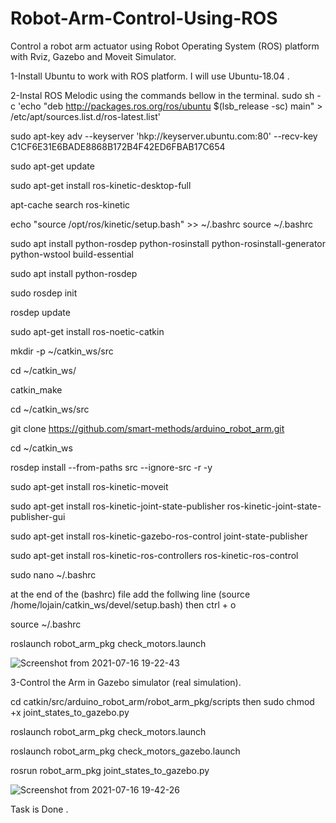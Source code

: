 # Robot-Arm-Control-Using-ROS
Control a robot arm actuator using Robot Operating System (ROS) platform with Rviz, Gazebo and Moveit Simulator.


1-Install Ubuntu to work with ROS platform. I will use Ubuntu-18.04 .

2-Instal ROS Melodic using the commands bellow in the terminal.
sudo sh -c 'echo "deb http://packages.ros.org/ros/ubuntu $(lsb_release -sc) main" > /etc/apt/sources.list.d/ros-latest.list'

sudo apt-key adv --keyserver 'hkp://keyserver.ubuntu.com:80' --recv-key C1CF6E31E6BADE8868B172B4F42ED6FBAB17C654

sudo apt-get update

sudo apt-get install ros-kinetic-desktop-full

apt-cache search ros-kinetic

echo "source /opt/ros/kinetic/setup.bash" >> ~/.bashrc
source ~/.bashrc

sudo apt install python-rosdep python-rosinstall python-rosinstall-generator python-wstool build-essential

sudo apt install python-rosdep

sudo rosdep init

rosdep update

sudo apt-get install ros-noetic-catkin

mkdir -p ~/catkin_ws/src

cd ~/catkin_ws/

catkin_make

cd ~/catkin_ws/src

git clone https://github.com/smart-methods/arduino_robot_arm.git

cd ~/catkin_ws

rosdep install --from-paths src --ignore-src -r -y

sudo apt-get install ros-kinetic-moveit

sudo apt-get install ros-kinetic-joint-state-publisher ros-kinetic-joint-state-publisher-gui

sudo apt-get install ros-kinetic-gazebo-ros-control joint-state-publisher

sudo apt-get install ros-kinetic-ros-controllers ros-kinetic-ros-control

sudo nano ~/.bashrc

at the end of the (bashrc) file add the follwing line
(source /home/lojain/catkin_ws/devel/setup.bash)
then
ctrl + o

source ~/.bashrc

roslaunch robot_arm_pkg check_motors.launch

![Screenshot from 2021-07-16 19-22-43](https://user-images.githubusercontent.com/87448729/126088335-4686cd84-9b14-4253-8ea0-5513d947b21d.png)

3-Control the Arm in Gazebo simulator (real simulation).

cd catkin/src/arduino_robot_arm/robot_arm_pkg/scripts then sudo chmod +x joint_states_to_gazebo.py

roslaunch robot_arm_pkg check_motors.launch

roslaunch robot_arm_pkg check_motors_gazebo.launch

rosrun robot_arm_pkg joint_states_to_gazebo.py

![Screenshot from 2021-07-16 19-42-26](https://user-images.githubusercontent.com/87448729/126088742-2b8c8a3c-04e8-4feb-b454-3d60e859f2ab.png)

Task is Done .
